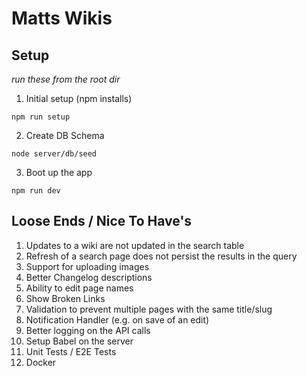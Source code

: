 # Matts Wikis

## Setup
_run these from the root dir_

1. Initial setup (npm installs)
```
npm run setup
```
2. Create DB Schema
```
node server/db/seed
```
3. Boot up the app
```
npm run dev
```

## Loose Ends / Nice To Have's

1. Updates to a wiki are not updated in the search table
2. Refresh of a search page does not persist the results in the query
3. Support for uploading images
4. Better Changelog descriptions
5. Ability to edit page names
6. Show Broken Links
7. Validation to prevent multiple pages with the same title/slug
8. Notification Handler (e.g. on save of an edit)
9. Better logging on the API calls
10. Setup Babel on the server
11. Unit Tests / E2E Tests
12. Docker